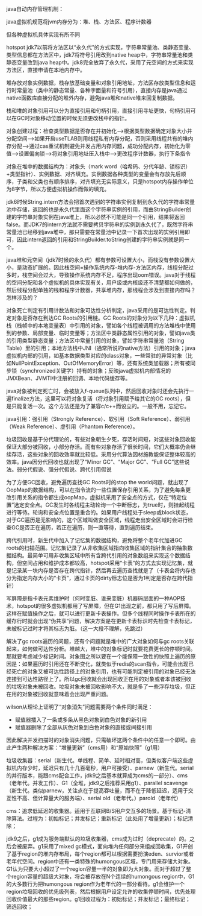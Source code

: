 java自动内存管理机制：

java虚拟机规范将jvm内存分为：堆、栈、方法区、程序计数器

但各种虚拟机具体实现有所不同

hotspot jdk7以前将方法区以“永久代”的方式实现，字符串常量池、类静态变量、类型信息都在方法区中，jdk7将符号引用改到native heap中，字符串常量池和类静态变量改到java heap中。jdk8完全放弃了永久代，采用了元空间的方式来实现方法区，直接申请在本地内存中。


堆存放对象实例数据，栈存放基础变量和对象引用地址，方法区存放类型信息和运行时常量池（类中的静态常量、各种字面量和符号引用），直接内存是java通过native函数库直接分配的堆外内存，避免java堆和native堆来回复制数据。

栈和堆的对象引用可以分为直接引用和句柄引用，直接引用寻址更快，句柄引用可以在GC时对象移动位置的时候无须更改栈中的指针。

对象创建过程：检查类型数据是否存在并初始化—>根据类型数据确定对象大小并分配空间—>如果开启useTLAB则用线程私有内存分配，否则采用线程共有的堆内存分配—>通过cas重试机制避免并发占用内存问题，成功分配内存，初始化为零值—>设置偏向锁—>将对象引用地址压入栈中—>更改程序计数器，执行下条指令

对象在堆中的数据结构为：对象头（mark word（哈希码、分代年龄、锁标识）+类型指针）、实例数据、对齐填充。实例数据各种类型的变量会有存放先后顺序，子类和父类也有顺序排序，对齐填充无实际意义，只是hotspot内存操作单位为8字节，所以方便虚拟机操作而做的填充。

jdk6时候String.intern方法会把首次遇到的字符串实例复制到永久代的字符串常量池中存储，返回的也是永久代里面这个字符串实例的引用，而由StringBuilder创建的字符串对象实例在java堆上，所以必然不可能是同一个引用，结果将返回false。而JDK7的intern方法就不需要拷贝字符串的实例到永久代了，既然字符串常量池已经移到java堆中，那只需要在常量池中记录一下首次出现的实例引用即可，因此intern返回的引用和StringBuilder.toString创建的字符串实例就是同一个。

java堆和元空间（jdk7时候的永久代）都有参数可设置大小，而栈没有参数设置大小，是动态扩展的。因此栈空间=操作系统内存-堆内存-方法区内存，线程分配过多时，栈空间会过大，导致操作系统内存不足，程序出现oom错误。java对于线程的空间分配和各个虚拟机的具体实现有关，用户级或内核级还不清楚都如何做的，然后线程分配单独的栈和程序计数器，共享堆内存，那线程会涉及到直接内存吗？怎样涉及的？


对象死亡判定有引用计数法和对象可达性分析判定，java采用的是可达性判定。判定对象是否存在到达GC Roots的引用链。GC Roots的对象分为以下几种：虚拟机栈（栈帧中的本地变量表）中引用的对象，譬如各个线程被调用的方法堆栈中使用到的参数、局部变量、临时变量等；方法区中类静态属性引用的对象，譬如java类的引用类型静态变量；方法区中常量引用的对象，譬如字符串常量池（String Table）里的引用；本地方法栈中JNI（通常所说的native方法）引用的对象；java虚拟机内部的引用，如基本数据类型对应的class对象，一些常驻的异常对象（比如NullPointException、OutOfMemoryError）等，还有系统类加载器；所有被同步锁（synchronized关键字）持有的对象；反映java虚拟机内部情况的JMXBean、JVMTI中注册的回调、本地代码缓存等。

java对象被判定死亡时，会被放入f-queue队列中，然后回收对象时还会先执行一遍finalize方法，这里可以将对象复活（将对象引用赋予给其它的GC roots），但是只能复活一次。这个方法还是为了兼容c/c++而设立的。一般不用，忘记它。

java引用：强引用（Strongly Reference）、软引用（Soft Reference）、弱引用（Weak Reference）、虚引用（Phantom Reference）。

垃圾回收是基于分代理论的，有些对象朝生夕死，存活时间短，对这些对象回收能保证大部分被回收，小部分存活。而有些对象存活了很长时间，它们大概率仍会继续存活，这些对象的回收效率就比较低。采用分代算法因材施教能保证整体较高的效率。java因分代回收也就出现了“Minor GC”、“Major GC”、“Full GC”这些说法。弱分代假说、强分代假说、跨代引用假说

为了方便GC回收，避免遍历查找GC Roots时的stop the world问题，就出现了OopMap的数据结构，可以在指令流的一些位置保存引用关系，为了避免每条更改引用关系的指令都生成oopMap，虚拟机采用了安全点的方式，仅在“特定位置”选定安全点。GC发生时各线程主动轮询一个中断标志，为true时，则挂起线程进行等待。轮询和安全点位置是重合的。如果用户线程处于sleep或block状态，对于GC遍历是无影响的，这个区域叫做安全区域，线程走出安全区域时会进行检查GC是否正在遍历，若正在遍历，则一直等待，直到遍历结束。

跨代引用时，新生代中加入了记忆集的数据结构，避免将整个老年代加进GC roots的扫描范围。记忆集记录了从非收集区域指向收集区域的指针集合的抽象数据结构。最简单可用非收集区域中所有含跨代引用的对象数组来实现这个数据结构，但空间占用和维护成本都较高，hotspot采用“卡表”的方式去实现记忆集，就是记录某一块内存是否存在跨代指针，然后再去遍历查找就是了（卡表会将内存也分为指定内存大小的“卡页”，通过卡页的dirty标志位是否为1判定是否存在跨代指针）

写屏障是指卡表元素维护时（何时变脏、谁来变脏）机器码层面的一种AOP技术，hotspot的很多虚拟机都用了写屏障，但在G1出现之前，都只用了写后屏障。这样在赋值操作之后，就可以进行更新卡表操作。但多个线程同时操作卡表所在的缓存行时就会出现“伪共享”问题，解决方案是在更新卡表标识时先检查卡表标记，未被标记过时才将其标志为脏。（这一大段不理解，先跳过）

解决了gc roots遍历的问题，还有个问题就是堆中的广大对象如何与gc roots关联起来，如何做可达性分析。堆越大，堆中的对象标记时就要花费更长的停顿时间。那就要考虑减少标记时间。对象图之所以要在一个能保障一致性的快照上遍历的原因是：如果遍历时引用还在不断变化，就类似于redis的scan指令，可能会出现已经死亡的对象又被可达性路径上的对象引用，也有可能判定被引用的对象已经无法连接到可达性路径上了。所以gc回收就会出现回收正在用的对象或者本该被回收的垃圾对象未被回收。垃圾对象未被回收影响不大，就是多了一些浮存垃圾，但正在用的对象被回收就意味着会出现严重问题。

wilson从理论上证明了“对象消失”问题需要两个条件同时满足：

* 赋值器插入了一条或多条从黑色对象到白色对象的新引用
* 赋值器删除了全部从灰色对象到白色对象的直接或间接引用

因此解决并发扫描时的对象消失问题，只需破坏这两个条件中的任意一个即可。由此产生两种解决方案：“增量更新”（cms用）和“原始快照”（g1用）

垃圾收集器：serial（新生代。单线程、简单、延时相对高，但类似客户端这些虚拟机内存少时，延迟只有几十几百毫秒，用户可接受）、parnew（新生代。serial的并行版本，能跟cms配合工作，jdk9之后基本就算成为cms的一部分）、cms（老年代。并发工作）、G1（全堆，jdk9之后推荐采用g1）、parallel scavenge（新生代。类似parnew，关注点在于提高吞吐量，而不在于降低延迟，适用于交互性不高、但计算量大的服务端）、serial old（老年代。）parold（老年代）

cms：追求低延迟的收集器。适用于互联网B/S用户交互多的场景。基于标记-清除算法。过程为：初始标记；并发标记；重新标记（此处用了增量更新）；标记清除；

jdk9之后，g1成为服务端默认的垃圾收集器，cms成为过时（deprecate）的。之后会被废弃。g1采用了mixed gc模式，面向堆内任何部分来组成回收集，G1开创了基于region的堆内存布局，每个region都可以根据需要扮演eden、survior或者老年代空间。region中还有一类特殊的humongous区域，专门用来存储大对象。G1认为只要大小超过了一个region容量一半的对象即为大对象。而对于超过了整个region容量的超级大对象，将会被存放在N个连续的humongous region中，G1的大多数行为把humongous region作为老年代的一部分看待。g1会维护一个region垃圾回收的优先级列表，然后根据用户设定允许的收集停顿时间，优先处理回收价值最大的那些region。g1回收过程为：初始标记；并发标记；最终标记；筛选回收；










